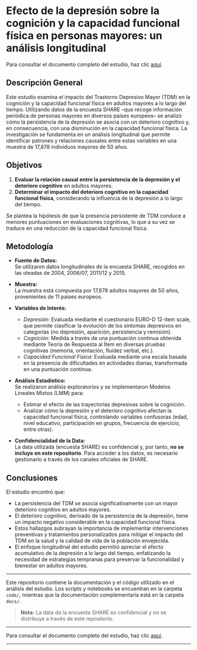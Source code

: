 # Efecto de la depresión sobre la cognición y la capacidad funcional física en personas mayores: un análisis longitudinal

Para consultar el documento completo del estudio, haz clic [aquí](docs/Efecto%20de%20la%20depresi%C3%B3n%20sobre%20la%20cognici%C3%B3n%20y%20la%20capacidad%20funcional%20f%C3%ADsica%20en%20personas%20mayores%20-%20un%20an%C3%A1lisis%20longitudinal.pdf).

## Descripción General

Este estudio examina el impacto del Trastorno Depresivo Mayor (TDM) en la cognición y la capacidad funcional física en adultos mayores a lo largo del tiempo. Utilizando datos de la encuesta SHARE –que recoge información periódica de personas mayores en diversos países europeos– se analizó cómo la persistencia de la depresión se asocia con un deterioro cognitivo y, en consecuencia, con una disminución en la capacidad funcional física. La investigación se fundamenta en un análisis longitudinal que permite identificar patrones y relaciones causales entre estas variables en una muestra de 17,878 individuos mayores de 50 años.

## Objetivos

1. **Evaluar la relación causal entre la persistencia de la depresión y el deterioro cognitivo** en adultos mayores.
2. **Determinar el impacto del deterioro cognitivo en la capacidad funcional física**, considerando la influencia de la depresión a lo largo del tiempo.

Se plantea la hipótesis de que la presencia persistente de TDM conduce a menores puntuaciones en evaluaciones cognitivas, lo que a su vez se traduce en una reducción de la capacidad funcional física.

## Metodología

- **Fuente de Datos:**  
  Se utilizaron datos longitudinales de la encuesta SHARE, recogidos en las oleadas de 2004, 2006/07, 2011/12 y 2015.

- **Muestra:**  
  La muestra está compuesta por 17,878 adultos mayores de 50 años, provenientes de 11 países europeos.

- **Variables de Interés:**  
  - *Depresión:* Evaluada mediante el cuestionario EURO-D 12-item scale, que permite clasificar la evolución de los síntomas depresivos en categorías (no depresión, aparición, persistencia y remisión).  
  - *Cognición:* Medida a través de una puntuación continua obtenida mediante Teoría de Respuesta al Ítem en diversas pruebas cognitivas (memoria, orientación, fluidez verbal, etc.).  
  - *Capacidad Funcional Física:* Evaluada mediante una escala basada en la presencia de dificultades en actividades diarias, transformada en una puntuación continua.

- **Análisis Estadístico:**  
  Se realizaron análisis exploratorios y se implementaron Modelos Lineales Mixtos (LMM) para:
  - Estimar el efecto de las trayectorias depresivas sobre la cognición.
  - Analizar cómo la depresión y el deterioro cognitivo afectan la capacidad funcional física, controlando variables confusoras (edad, nivel educativo, participación en grupos, frecuencia de ejercicio, entre otras).

- **Confidencialidad de la Data:**  
  La data utilizada (encuesta SHARE) es confidencial y, por tanto, **no se incluye en este repositorio**. Para acceder a los datos, es necesario gestionarlo a través de los canales oficiales de SHARE.

## Conclusiones

El estudio encontró que:

- La persistencia del TDM se asocia significativamente con un mayor deterioro cognitivo en adultos mayores.
- El deterioro cognitivo, derivado de la persistencia de la depresión, tiene un impacto negativo considerable en la capacidad funcional física.
- Estos hallazgos subrayan la importancia de implementar intervenciones preventivas y tratamientos personalizados para mitigar el impacto del TDM en la salud y la calidad de vida de la población envejecida.
- El enfoque longitudinal del estudio permitió apreciar el efecto acumulativo de la depresión a lo largo del tiempo, enfatizando la necesidad de estrategias tempranas para preservar la funcionalidad y bienestar en adultos mayores.

---

Este repositorio contiene la documentación y el código utilizado en el análisis del estudio. Los scripts y notebooks se encuentran en la carpeta `code/`, mientras que la documentación complementaria está en la carpeta `docs/`.

> **Nota:** La data de la encuesta SHARE es confidencial y no se distribuye a través de este repositorio.

---

Para consultar el documento completo del estudio, haz clic [aquí](docs/Efecto%20de%20la%20depresi%C3%B3n%20sobre%20la%20cognici%C3%B3n%20y%20la%20capacidad%20funcional%20f%C3%ADsica%20en%20personas%20mayores%20-%20un%20an%C3%A1lisis%20longitudinal.pdf).

---
